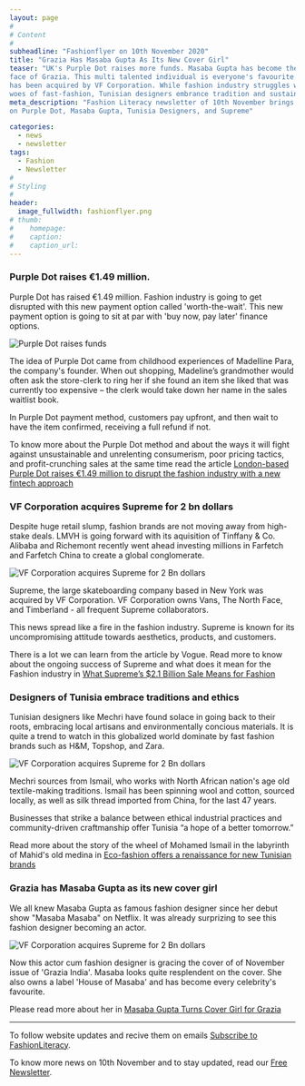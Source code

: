 ```yaml
---
layout: page
#
# Content
#
subheadline: "Fashionflyer on 10th November 2020"
title: "Grazia Has Masaba Gupta As Its New Cover Girl"
teaser: "UK's Purple Dot raises more funds. Masaba Gupta has become the new
face of Grazia. This multi talented individual is everyone's favourite. Supreme
has been acquired by VF Corporation. While fashion industry struggles with the
woes of fast-fashion, Tunisian designers embrance tradition and sustainablity"
meta_description: "Fashion Literacy newsletter of 10th November brings stories
on Purple Dot, Masaba Gupta, Tunisia Designers, and Supreme"

categories:
  - news
  - newsletter
tags:
  - Fashion
  - Newsletter
#
# Styling
#
header:
  image_fullwidth: fashionflyer.png
# thumb:
#    homepage:
#    caption:
#    caption_url:
---
```


### Purple Dot raises €1.49 million. 

Purple Dot has raised €1.49 million. Fashion industry is going to get disrupted
with this new payment option called 'worth-the-wait'. This new payment option
is going to sit at par with 'buy now, pay later' finance options.

<p><img src="{{site.url}}/images/resized/480/newsletter_10_nov_post1.jpg" alt="Purple Dot raises funds" srcset="            {{site.url}}/images/resized/320/newsletter_10_nov_post1.jpg 320w,            {{site.url}}/images/resized/480/newsletter_10_nov_post1.jpg 480w,            {{site.url}}/images/resized/600/newsletter_10_nov_post1.jpg 600w,    " /></p>

The idea of Purple Dot came from childhood experiences of Madelline Para, the company's founder.
When out shopping, Madeline’s grandmother would often ask the store-clerk to
ring her if she found an item she liked that was currently too expensive – the
clerk would take down her name in the sales waitlist book.

In Purple Dot payment method, customers pay upfront, and then wait to have the item
confirmed, receiving a full refund if not. 

To know more about the Purple Dot method and about the ways it will fight against
unsustainable and unrelenting consumerism, poor pricing tactics, and profit-crunching sales at the same
time read the article [London-based Purple Dot raises €1.49 million to disrupt the fashion industry with a new fintech approach](https://www.eu-startups.com/2020/11/london-based-purple-dot-raises-e1-49-million-to-disrupt-the-fashion-industry-with-a-new-finfech-approach/)


### VF Corporation acquires Supreme for 2 bn dollars

Despite huge retail slump, fashion brands are not moving away from high-stake
deals.  LMVH is going forward with its aquisition of Tinffany & Co. Alibaba and
Richemont recently went ahead investing millions in Farfetch and Farfetch China
to create a global conglomerate.

<p><img src="{{site.url}}/images/resized/480/newsletter_10_nov_post2.jpg" alt="VF Corporation acquires Supreme for 2 Bn dollars" srcset="            {{site.url}}/images/resized/320/newsletter_10_nov_post2.jpg 320w,            {{site.url}}/images/resized/480/newsletter_10_nov_post2.jpg 480w,            {{site.url}}/images/resized/600/newsletter_10_nov_post2.jpg 600w,    " /></p>

Supreme, the large skateboarding company based in New York was acquired by VF
Corporation.  VF Corporation owns Vans, The North Face, and Timberland - all
frequent Supreme collaborators.

This news spread like a fire in the fashion industry. Supreme is known for its
uncompromising attitude towards aesthetics, products, and customers. 

There is a lot we can learn from the article by Vogue. Read more to know about
the ongoing success of Supreme and what does it mean for the Fashion industry
in [What Supreme’s $2.1 Billion Sale Means for
Fashion](https://www.vogue.com/article/supreme-vf-corp-2-billion-dollar-sale)


### Designers of Tunisia embrace traditions and ethics 

Tunisian designers like Mechri have found solace in going back to their roots,
embracing local artisans and environmentally concious materials. It is quite a
trend to watch in this globalized world dominate by fast fashion brands such as
H&M, Topshop, and Zara.

<p><img src="{{site.url}}/images/resized/480/newsletter_10_nov_post3.jpg" alt="VF Corporation acquires Supreme for 2 Bn dollars" srcset="            {{site.url}}/images/resized/320/newsletter_10_nov_post3.jpg 320w,            {{site.url}}/images/resized/480/newsletter_10_nov_post3.jpg 480w,            {{site.url}}/images/resized/600/newsletter_10_nov_post3.jpg 600w,    " /></p>

Mechri sources from Ismail, who works with North African nation's age old
textile-making traditions. Ismail has been spinning  wool and cotton, sourced
locally, as well as silk thread imported from China, for the last 47 years.

Businesses that strike a balance between ethical industrial practices and
community-driven craftmanship offer Tunisia “a hope of a better tomorrow.”

Read more about the story of the wheel of Mohamed Ismail in the labyrinth of Mahid's old medina in
[Eco-fashion offers a renaissance for new Tunisian brands](https://apnews.com/article/virus-outbreak-north-africa-fashion-tunisia-africa-ef9c41595c7feac3b33e8c41ebc22cc9)


### Grazia has Masaba Gupta as its new cover girl


We all knew Masaba Gupta as famous fashion designer since her debut show "Masaba Masaba" on Netflix.
It was already surprizing to see this fashion designer becoming an actor.

<p><img src="{{site.url}}/images/resized/480/newsletter_10_nov_post4.jpg" alt="VF Corporation acquires Supreme for 2 Bn dollars" srcset="            {{site.url}}/images/resized/320/newsletter_10_nov_post4.jpg 320w,            {{site.url}}/images/resized/480/newsletter_10_nov_post4.jpg 480w,            {{site.url}}/images/resized/600/newsletter_10_nov_post4.jpg 600w,    " /></p>

Now this actor cum fashion designer is gracing the cover of of November issue of 'Grazia India'.
Masaba looks quite resplendent on the cover. She also owns a label 'House of Masaba' and has become
every celebrity's favourite.

Please read more about her in [Masaba Gupta Turns Cover Girl for Grazia](https://www.socialnews.xyz/?p=3149660)

<hr>

To follow website updates and recive them on emails [Subscribe to
FashionLiteracy](https://feedburner.google.com/fb/a/mailverify?uri=Fashionliteracy&amp;loc=en_US).

To know more news on 10th November and to stay updated, read our [Free
Newsletter](http://newsletter.fashionliteracy.com/?edition_id=30350930-22b1-11eb-88b8-0cc47a0d1609).
